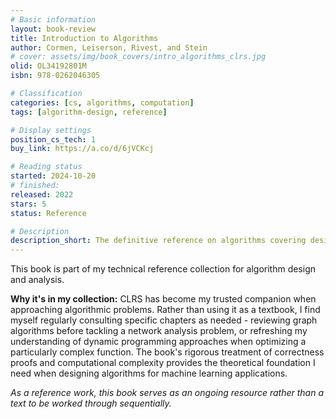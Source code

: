 ```yaml
---
# Basic information
layout: book-review
title: Introduction to Algorithms
author: Cormen, Leiserson, Rivest, and Stein
# cover: assets/img/book_covers/intro_algorithms_clrs.jpg
olid: OL34192801M
isbn: 978-0262046305

# Classification
categories: [cs, algorithms, computation]
tags: [algorithm-design, reference]

# Display settings
position_cs_tech: 1
buy_link: https://a.co/d/6jVCKcj

# Reading status
started: 2024-10-20
# finished:
released: 2022
stars: 5
status: Reference

# Description
description_short: The definitive reference on algorithms covering design, analysis, and computational complexity.
---
```


This book is part of my technical reference collection for algorithm design and analysis.

**Why it's in my collection:** CLRS has become my trusted companion when approaching algorithmic problems. Rather than using it as a textbook, I find myself regularly consulting specific chapters as needed - reviewing graph algorithms before tackling a network analysis problem, or refreshing my understanding of dynamic programming approaches when optimizing a particularly complex function. The book's rigorous treatment of correctness proofs and computational complexity provides the theoretical foundation I need when designing algorithms for machine learning applications.

_As a reference work, this book serves as an ongoing resource rather than a text to be worked through sequentially._
